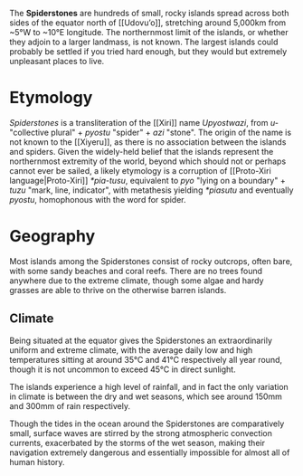 The **Spiderstones** are hundreds of small, rocky islands spread across both sides of the equator north of [[Udovuʼo]], stretching around 5,000km from ~5°W to ~10°E longitude. The northernmost limit of the islands, or whether they adjoin to a larger landmass, is not known. The largest islands could probably be settled if you tried hard enough, but they would but extremely unpleasant places to live.
# Etymology
*Spiderstones* is a transliteration of the [[Xiri]] name *Upyostwazi*, from *u-* "collective plural" + *pyostu* "spider" + *azi* "stone". The origin of the name is not known to the [[Xiyeru]], as there is no association between the islands and spiders. Given the widely-held belief that the islands represent the northernmost extremity of the world, beyond which should not or perhaps cannot ever be sailed, a likely etymology is a corruption of [[Proto-Xiri language|Proto-Xiri]] *\*pia-tusu*, equivalent to *pyo* "lying on a boundary" + *tuzu* "mark, line, indicator", with metathesis yielding *\*piasutu* and eventually *pyostu*, homophonous with the word for spider.
# Geography
Most islands among the Spiderstones consist of rocky outcrops, often bare, with some sandy beaches and coral reefs. There are no trees found anywhere due to the extreme climate, though some algae and hardy grasses are able to thrive on the otherwise barren islands.
## Climate
Being situated at the equator gives the Spiderstones an extraordinarily uniform and extreme climate, with the average daily low and high temperatures sitting at around 35°C and 41°C respectively all year round, though it is not uncommon to exceed 45°C in direct sunlight.

The islands experience a high level of rainfall, and in fact the only variation in climate is between the dry and wet seasons, which see around 150mm and 300mm of rain respectively.

Though the tides in the ocean around the Spiderstones are comparatively small, surface waves are stirred by the strong atmospheric convection currents, exacerbated by the storms of the wet season, making their navigation extremely dangerous and essentially impossible for almost all of human history.